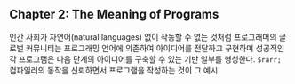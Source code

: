 ## Chapter 2: The Meaning of Programs

인간 사회가 자연어(natural languages) 없이 작동할 수 없는 것처럼 프로그래머의 글로벌 커뮤니티는 프로그래밍 언어에 의존하여 아이디어를 전달하고 구현하며 성공적인 각 프로그램은 다음 단계의 아이디어를 구축할 수 있는 기반 일부를 형성한다. `$rarr;` 컴파일러의 동작을 신뢰하면서 프로그램을 작성하는 것이 그 예시
